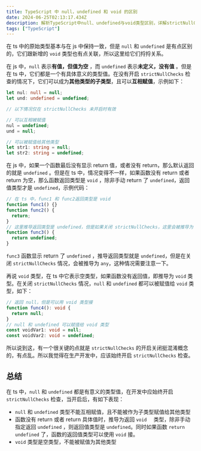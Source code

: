 ```yaml
---
title: TypeScript 中 null，undefined 和 void 的区别
date: 2024-06-25T02:13:17.434Z
description: 解析TypeScript中null、undefined与void类型区别，详解strictNullChecks配置对类型安全的影响，强调生产环境开启严格检查的必要性及最佳实践。
tags: ["TypeScript"]
---
```


在 ts 中的原始类型基本与在 js 中保持一致，但是 `null` 和 `undefined` 是有点区别的，它们跟新增的 `void` 类型也有点关联，所以这里给它们捋捋关系。

<!-- more -->

在 js 中，`null` 表示**有值，但值为空** ，而 `undefined` 表示**未定义，没有值** 。但是在 ts 中，它们都是一个有具体意义的类型值。在没有开启 `strictNullChecks` 检查的情况下，它们可以成为**其他类型的子类型**，且可以**互相赋值**，示例如下：

```ts
let nul: null = null;
let und: undefined = undefined;

// 以下情况仅在 strictNullChecks 未开启时有效

// 可以互相被赋值
nul = undefined;
und = null;

// 可以被赋值给其他类型
let str1: string = null;
let str2: string = undefined;
```

在 js 中，如果一个函数最后没有显示 return 值，或者没有 return，那么默认返回的就是 `undefined` 。但是在 ts 中，情况变得不一样，如果函数没有 return 或者 return 为空，那么函数返回类型是 `void` ，除非手动 return 了 `undefined`，返回值类型才是 `undefined`，示例代码：

```ts
// 在 ts 中，func1 和 func2返回类型是 void
function func1() {}
function func2() {
  return;
}
// 这里推导返回类型是 undefined，但是如果关闭 strictNullChecks，这里会被推导为 any
function func3() {
  return undefined;
}
```

`func3` 函数显示 return 了 `undefined` ，推导返回类型就是 `undefined`，但是在关闭 `strictNullChecks` 情况，会被推导为 `any`，这种情况需要注意一下。

再说 `void` 类型，在 ts 中它表示空类型，如果函数没有返回值，即推导为 `void` 类型。在关闭 `strictNullChecks` 情况，`null` 和 `undefined` 都可以被赋值给 `void` 类型，如下：

```ts
// 返回 null，但是可以用 void 类型接
function func4(): void {
  return null;
}
// null 和 undefined 可以赋值给 void 类型
const voidVar1: void = null;
const voidVar2: void = undefined;
```

所以说到这，有一个很关键的点就是 `strictNullChecks` 的开启关闭挺混淆概念的，有点乱。所以我觉得在生产开发中，应该始终开启 `strictNullChecks` 检查。

## 总结

在 ts 中，`null` 和 `undefined` 都是有意义的类型值，在开发中应始终开启 `strictNullChecks` 检查，当开启后，有如下表现：

- `null` 和 `undefined` 类型不能互相赋值，且不能被作为子类型赋值给其他类型
- 函数没有 return 或者 return 具体值时，推导为返回 `void  ` 类型，除非手动指定返回 `undefined` ，则返回值类型是 `undefined`。同时如果函数 `return undefined` 了，函数的返回值类型可以使用 `void` 接。
- `void` 类型是空类型，不能被赋值为其他类型
